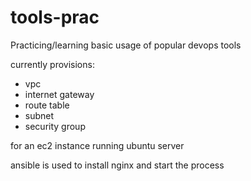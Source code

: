 # tools-prac
Practicing/learning basic usage of popular devops tools 

currently provisions:
  - vpc
  - internet gateway
  - route table
  - subnet
  - security group

for an ec2 instance running ubuntu server

ansible is used to install nginx and start the process 
